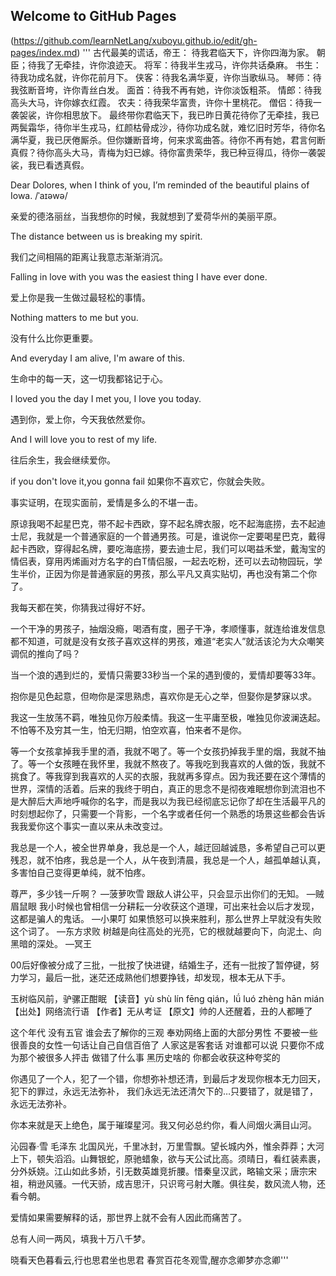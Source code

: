 ## Welcome to GitHub Pages
(https://github.com/learnNetLang/xuboyu.github.io/edit/gh-pages/index.md) 
'''
古代最美的谎话，帝王：
待我君临天下，许你四海为家。
朝臣；待我了无牵挂，许你浪迹天。
将军：待我半生戎马，许你共话桑麻。
书生：待我功成名就，许你花前月下。
侠客：待我名满华夏，许你当歌纵马。
琴师：待我弦断音垮，许你青丝白发。
面首：待我不再有她，许你淡饭粗茶。
情郎：待我高头大马，许你嫁衣红霞。
农夫：待我荣华富贵，许你十里桃花。
僧侣：待我一袭袈裟，许你相思放下。
最终带你君临天下，我已昨日黄花待你了无牵挂，我已两鬓霜华，待你半生戎马，红颜枯骨成沙，待你功成名就，难忆旧时芳华，待你名满华夏，我已厌倦厮杀。但你嫌断音垮，何来求鸾曲答。待你不再有她，君言何断真假？待你高头大马，青梅为妇已嫁。待你富贵荣华，我已种豆得瓜，待你一袭袈裟，我已看透真假。

Dear Dolores, when I think of you, I’m reminded of the beautiful plains of Iowa. /ˈaɪəwə/

亲爱的德洛丽丝，当我想你的时候，我就想到了爱荷华州的美丽平原。

The distance between us is breaking my spirit.

我们之间相隔的距离让我意志渐渐消沉。

Falling in love with you was the easiest thing I have ever done.

爱上你是我一生做过最轻松的事情。

Nothing matters to me but you.

没有什么比你更重要。

And everyday I am alive, I'm aware of this.

生命中的每一天，这一切我都铭记于心。

I loved you the day I met you, I love you today.

遇到你，爱上你，今天我依然爱你。

And I will love you to rest of my life.

往后余生，我会继续爱你。

if you don't love it,you gonna fail
如果你不喜欢它，你就会失败。


事实证明，在现实面前，爱情是多么的不堪一击。

原谅我喝不起星巴克，带不起卡西欧，穿不起名牌衣服，吃不起海底捞，去不起迪士尼，我就是一个普通家庭的一个普通男孩。可是，谁说你一定要喝星巴克，戴得起卡西欧，穿得起名牌，要吃海底捞，要去迪士尼，我们可以喝益禾堂，戴淘宝的情侣表，穿用丙烯画对方名字的白T情侣服，一起去吃粉，还可以去动物园玩，学生半价，正因为你是普通家庭的男孩，那么平凡又真实贴切，再也没有第二个你了。

我每天都在笑，你猜我过得好不好。

一个干净的男孩子，抽烟没瘾，喝酒有度，圈子干净，孝顺懂事，就连给谁发信息都不知道，可就是没有女孩子喜欢这样的男孩，难道“老实人”就活该沦为大众嘲笑调侃的推向了吗？

当一个浪的遇到烂的，爱情只需要33秒当一个呆的遇到傻的，爱情却要等33年。

抱你是见色起意，但吻你是深思熟虑，喜欢你是无心之举，但娶你是梦寐以求。


我这一生放荡不羁，唯独见你万般柔情。我这一生平庸至极，唯独见你波澜迭起。不怕等不及穷其一生，怕无归期，怕空欢喜，怕来者不是你。


等一个女孩拿掉我手里的酒，我就不喝了。等一个女孩扔掉我手里的烟，我就不抽了。等一个女孩睡在我怀里，我就不熬夜了。等我吃到我喜欢的人做的饭，我就不挑食了。等我穿到我喜欢的人买的衣服，我就再多穿点。因为我还要在这个薄情的世界，深情的活着。后来的我终于明白，真正的思念不是彻夜难眠想你到流泪也不是大醉后大声地呼喊你的名字，而是我以为我已经彻底忘记你了却在生活最平凡的时刻想起你了，只需要一个背影，一个名字或者任何一个熟悉的场景这些都会告诉我我爱你这个事实一直以来从未改变过。

我总是一个人，被全世界单身，我总是一个人，越迂回越诚恳，多希望自己可以更残忍，就不怕疼，我总是一个人，从午夜到清晨，我总是一个人，越孤单越认真，多害怕自己变得更单纯，就不怕疼。

尊严，多少钱一斤啊？   —菠萝吹雪
跟敌人讲公平，只会显示出你们的无知。
                                                   —贼眉鼠眼
我小时候也曾相信一分耕耘一分收获这个道理，可出来社会以后才发现，这都是骗人的鬼话。             —小果叮
如果愤怒可以换来胜利，那么世界上早就没有失败这个词了。            —东方求败
树越是向往高处的光亮，它的根就越要向下，向泥土、向黑暗的深处。     —冥王

00后好像被分成了三批，一批按了快进键，结婚生子，还有一批按了暂停键，努力学习，最后一批，迷茫还成熟他们想要挣钱，却发现，根本无从下手。

玉树临风前，驴骡正酣眠
【读音】yù shù lín fēng qián，lǘ luó zhèng hān mián
【出处】网络流行语
【作者】无从考证
【原文】帅的人还醒着，丑的人都睡了

这个年代 没有五官 谁会去了解你的三观  奉劝网络上面的大部分男性  不要被一些很善良的女性一句话让自己自信百倍了  人家这是客套话  对谁都可以说  只要你不成为那个被很多人抨击 做错了什么事 黑历史啥的  你都会收获这种夸奖的

你遇见了一个人，犯了一个错，你想弥补想还清，到最后才发现你根本无力回天，犯下的罪过，永远无法弥补， 我们永远无法还清欠下的…只要错了，就是错了，永远无法弥补。

你本来就是天上绝色，属于璀璨星河。我又何必总约你，看人间烟火满目山河。

沁园春·雪
毛泽东
北国风光，千里冰封，万里雪飘。望长城内外，惟余莽莽；大河上下，顿失滔滔。山舞银蛇，原驰蜡象，欲与天公试比高。须晴日，看红装素裹，分外妖娆。江山如此多娇，引无数英雄竞折腰。惜秦皇汉武，略输文采；唐宗宋祖，稍逊风骚。一代天骄，成吉思汗，只识弯弓射大雕。俱往矣，数风流人物，还看今朝。

爱情如果需要解释的话，那世界上就不会有人因此而痛苦了。

总有人间一两风，填我十万八千梦。

晓看天色暮看云,行也思君坐也思君 
春赏百花冬观雪,醒亦念卿梦亦念卿'''
